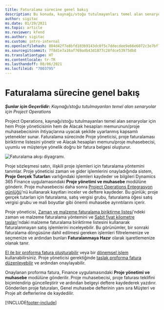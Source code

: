 ```yaml
---
title: Faturalama sürecine genel bakış
description: Bu konuda, kaynağı/stoğu tutulmayanları temel alan senaryolar için Project Operations uygulamasında faturalamaya genel bir bakış sağlanmaktadır.
author: sigitac
ms.date: 01/29/2021
ms.topic: article
ms.reviewer: kfend
ms.author: sigitac
ms.custom: intro-internal
ms.openlocfilehash: 804d42f7e8bfd103b9143dc0f5c7ddecdee9e66e6072c3e7bf76b2a8c549cf55
ms.sourcegitcommit: 7f8d1e7a16af769adb43d1877c28fdce53975db8
ms.translationtype: HT
ms.contentlocale: tr-TR
ms.lasthandoff: 08/06/2021
ms.locfileid: "7003795"
---
```

# <a name="invoicing-process-overview"></a>Faturalama sürecine genel bakış

_**Şunlar için Geçerlidir:** Kaynağı/stoğu tutulmayanları temel alan senaryolar için Project Operations_

Project Operations, kaynağı/stoğu tutulmayanları temel alan senaryolar için hem Proje yöneticisinin hem de Alacak hesapları memurunun/proje muhasebecisinin ihtiyaçlarına uyacak şekilde uyarlanmış kapsamlı yetenekler sunar. Faturalama sürecinde Proje yöneticisi, proje faturalaması biriktirme listesini yönetir ve Alacak hesapları memuru/proje muhasebecisi, uyumlu ve müşteriye yönelik doğru bir fatura belgesi oluşturur.

![Faturalama akışı diyagramı.](./media/invoicing-flow.png)

Proje sözleşmesi satırı, ilişkili proje işlemleri için faturalama yöntemini tanımlar. Proje yöneticisi zaman ve gider işlemlerini onayladığında sistem, **Proje Gerçek Tutarları** varlığındaki işlemleri kaydeder ve bilgileri Dynamics 365 Finance uygulamasındaki **Proje yönetimi ve muhasebe** modülüne gönderir. Proje muhasebecisi daha sonra [Project Operations Entegrasyon günlüğü](../project-accounting/project-operations-integration-journal.md)'nü kullanarak kayıtları inceler ve deftere kaydeder. Bu günlük; proje gerçek tutarları için faturalama, satış vergisi grubu, faturalama öğesi satış vergisi grubu ve mali boyutlar gibi önemli muhasebe ayrıntılarını içerir.

Proje yöneticisi, [Zaman ve malzeme faturalama biriktirme listesi](../proforma-invoicing/manage-billing-backlog.md#time-and-material-billing-backlog)'ndeki zaman ve malzeme faturalama yöntemini ve [Sabit fiyat kilometre taşları](../proforma-invoicing/manage-billing-backlog.md#fixed-price-milestones)'ndaki malzeme faturalama biriktirme listesini kullanarak faturalanmayan satış işlemlerini inceleyebilir. Bu görünümler, bir sonraki faturalama döngüsüne dahil edilmesi gereken işlemleri filtrelemenize ve seçmenize ve ardından bunları **Faturalanmaya Hazır** olarak işaretlemenize olanak tanır.

[El ile bir proforma fatura oluşturabilir](../proforma-invoicing/create-manual-proforma-invoice.md) veya bir [dönemsel işlem](../proforma-invoicing/configure-automated-invoice-creation.md) kullanabilirsiniz. Proje yöneticisi gerektiğinde [taslak proforma fatura düzenleyebilir](../proforma-invoicing/manage-proforma-invoice.md) ve ardından onaylayabilir.

Onaylanan proforma fatura, Finance uygulamasındaki **Proje yönetimi ve muhasebe** modülüne gönderilir. Proje muhasebecisi, proje faturası teklifini biçimlendirip güncelleştirir ve ardından belgeyi deftere kaydederek yazdırır. Gönderilen proje faturaları, Genel muhasebe defterinin yanı sıra Müşteri ve Proje alt defterlerine de kaydedilir.


[!INCLUDE[footer-include](../includes/footer-banner.md)]